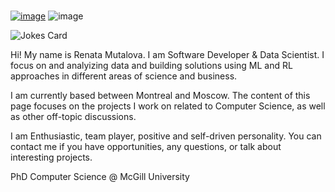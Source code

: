 ### 

[![image](https://img.shields.io/badge/LinkedIn-0077B5?style=for-the-badge&logo=linkedin&logoColor=white)](https://www.linkedin.com/in/renata-mutalova-b68317196/)
![image](https://img.shields.io/badge/dynamic/json?style=for-the-badge&labelColor=black&color=%23ffa116&label=Solved&query=solvedPercentage&url=https%3A%2F%2Fleetcode-badge.vercel.app%2Fapi%2Fusers%2FRenata_Nerenata&logo=leetcode&logoColor=yellow)

![Jokes Card](https://readme-jokes.vercel.app/api)

Hi! My name is Renata Mutalova. I am Software Developer & Data Scientist. I focus on and analyizing data and building solutions using ML and RL approaches in different areas of science and business. 

I am currently based between Montreal and Moscow. The content of this page focuses on the projects I work on related to Computer Science, as well as other off-topic discussions. 

I am Enthusiastic, team player, positive and self-driven personality. You can contact me if you have opportunities, any questions, or talk about interesting projects.

PhD Computer Science @ McGill University
